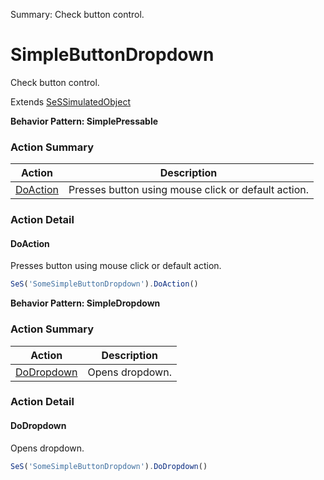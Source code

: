 Summary: Check button control.

# SimpleButtonDropdown

Check button control.
 
Extends [SeSSimulatedObject](SeSSimulatedObject.md)





**Behavior Pattern: SimplePressable**


<!-- ============================== property summary ========================== -->

<!-- ============================== action summary ========================== -->



### Action Summary
|  **Action** | **Description** | 
| ----------- | --------------- |
|  [DoAction](#doaction) | Presses button using mouse click or default action. |



<!-- ============================== property detail ========================== -->


<!-- ============================== action detail ========================== -->

### Action Detail

<a name="DoAction"></a>    
#### DoAction

Presses button using mouse click or default action.

```javascript
SeS('SomeSimpleButtonDropdown').DoAction()
```





<a name="see.also.simplebuttondropdown.doaction"></a>

  




**Behavior Pattern: SimpleDropdown**


<!-- ============================== property summary ========================== -->

<!-- ============================== action summary ========================== -->



### Action Summary
|  **Action** | **Description** | 
| ----------- | --------------- |
|  [DoDropdown](#dodropdown) | Opens dropdown. |



<!-- ============================== property detail ========================== -->


<!-- ============================== action detail ========================== -->

### Action Detail

<a name="DoDropdown"></a>    
#### DoDropdown

Opens dropdown.

```javascript
SeS('SomeSimpleButtonDropdown').DoDropdown()
```





<a name="see.also.simplebuttondropdown.dodropdown"></a>

  


